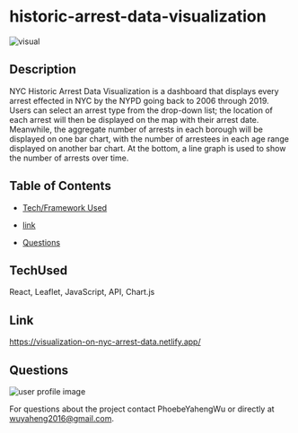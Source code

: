 # historic-arrest-data-visualization

![visual](https://user-images.githubusercontent.com/52837649/94226607-093a0b00-fec6-11ea-86a0-6ab73a44402f.gif)

## Description
NYC Historic Arrest Data Visualization is a dashboard that displays every arrest effected in NYC by the NYPD going back to 2006 through 2019. Users can select an arrest type from the drop-down list; the location of each arrest will then be displayed on the map with their arrest date. Meanwhile, the aggregate number of arrests in each borough will be displayed on one bar chart, with the number of arrestees in each age range displayed on another bar chart. At the bottom, a line graph is used to show the number of arrests over time.

## Table of Contents

* [Tech/Framework Used](#TechUsed)

* [link](#Link)

* [Questions](#Questions)

## TechUsed
React, Leaflet, JavaScript, API, Chart.js

## Link
https://visualization-on-nyc-arrest-data.netlify.app/

## Questions
![user profile image](https://avatars0.githubusercontent.com/u/52837649?v=4)

For questions about the project contact PhoebeYahengWu or directly at wuyaheng2016@gmail.com.

